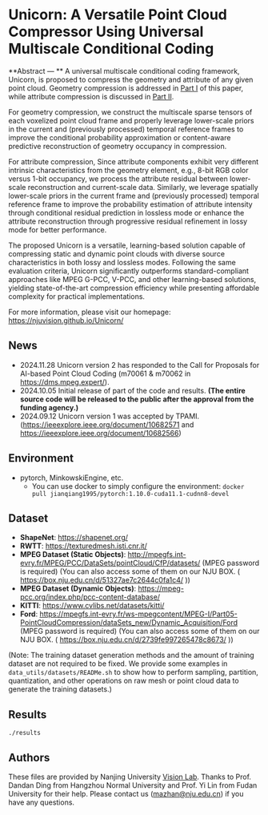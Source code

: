 # Unicorn: A Versatile Point Cloud Compressor Using Universal Multiscale Conditional Coding

**Abstract — ** A universal multiscale conditional coding framework, Unicorn, is proposed to compress the geometry and attribute of any given point cloud. Geometry compression is addressed in [Part I](https://ieeexplore.ieee.org/document/10682571) of this paper, while attribute compression is discussed in [Part II](https://ieeexplore.ieee.org/document/10682566).

For geometry compression, we construct the multiscale sparse tensors of each voxelized point cloud frame and properly leverage lower-scale priors in the current and (previously processed) temporal reference frames to improve the conditional probability approximation or content-aware predictive reconstruction of geometry occupancy in compression.

For attribute compression, Since attribute components exhibit very different intrinsic characteristics from the geometry element, e.g., 8-bit RGB color versus 1-bit occupancy, we process the attribute residual between lower-scale reconstruction and current-scale data. Similarly, we leverage spatially lower-scale priors in the current frame and (previously processed) temporal reference frame to improve the probability estimation of attribute intensity through conditional residual prediction in lossless mode or enhance the attribute reconstruction through progressive residual refinement in lossy mode for better performance.

The proposed Unicorn is a versatile, learning-based solution capable of compressing static and dynamic point clouds with diverse source characteristics in both lossy and lossless modes. Following the same evaluation criteria, Unicorn significantly outperforms standard-compliant approaches like MPEG G-PCC, V-PCC, and other learning-based solutions, yielding state-of-the-art compression efficiency while presenting affordable complexity for practical implementations.

For more information, please visit our homepage: https://njuvision.github.io/Unicorn/ 


## News

* 2024.11.28 Unicorn version 2 has responded to the Call for Proposals for AI-based Point Cloud Coding (m70061 & m70062 in https://dms.mpeg.expert/).
* 2024.10.05 Initial release of part of the code and results. **(The entire source code will be released to the public after the approval from the funding agency.)**
* 2024.09.12 Unicorn version 1 was accepted by TPAMI. (https://ieeexplore.ieee.org/document/10682571 and https://ieeexplore.ieee.org/document/10682566)


## Environment

* pytorch, MinkowskiEngine, etc. 
    * You can use docker to simply configure the environment: `docker pull jianqiang1995/pytorch:1.10.0-cuda11.1-cudnn8-devel`


## Dataset

* **ShapeNet**: https://shapenet.org/ 
* **RWTT**: https://texturedmesh.isti.cnr.it/ 
* **MPEG Dataset (Static Objects)**: http://mpegfs.int-evry.fr/MPEG/PCC/DataSets/pointCloud/CfP/datasets/ (MPEG password is required) 
(You can also access some of them on our NJU BOX. ( https://box.nju.edu.cn/d/51327ae7c2644c0fa1c4/ ))
* **MPEG Dataset (Dynamic Objects)**: https://mpeg-pcc.org/index.php/pcc-content-database/
* **KITTI**: https://www.cvlibs.net/datasets/kitti/
* **Ford**: https://mpegfs.int-evry.fr/ws-mpegcontent/MPEG-I/Part05-PointCloudCompression/dataSets_new/Dynamic_Acquisition/Ford  (MPEG password is required) 
(You can also access some of them on our NJU BOX. ( https://box.nju.edu.cn/d/2739fe997265478c8673/ ))


(Note: The training dataset generation methods and the amount of training dataset are not required to be fixed. We provide some examples in `data_utils/datasets/READMe.sh` to show how to perform sampling, partition, quantization, and other operations on raw mesh or point cloud data to generate the training datasets.)

## Results

`./results`


## Authors

These files are provided by Nanjing University [Vision Lab](https://vision.nju.edu.cn/). Thanks to Prof. Dandan Ding from Hangzhou Normal University and Prof. Yi Lin from Fudan University for their help. Please contact us (mazhan@nju.edu.cn) if you have any questions.
